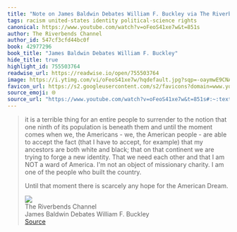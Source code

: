 ```yaml
---
title: "Note on James Baldwin Debates William F. Buckley via The Riverbends Channel"
tags: racism united-states identity political-science rights
canonical: https://www.youtube.com/watch?v=oFeoS41xe7w&t=851s
author: The Riverbends Channel
author_id: 547cf3cfd44bc0f
book: 42977296
book_title: "James Baldwin Debates William F. Buckley"
hide_title: true
highlight_id: 755503764
readwise_url: https://readwise.io/open/755503764
image: https://i.ytimg.com/vi/oFeoS41xe7w/hqdefault.jpg?sqp=-oaymwE9CNACELwBSFryq4qpAy8IARUAAAAAGAElAADIQj0AgKJDeAHwAQH4Af4EgALgA4oCDAgAEAEYYiBiKGIwDw==&rs=AOn4CLC8xPAylUirgMXipThGVMCJmtH4Pg
favicon_url: https://s2.googleusercontent.com/s2/favicons?domain=www.youtube.com
source_emoji: 🌐
source_url: "https://www.youtube.com/watch?v=oFeoS41xe7w&t=851s#:~:text=it%20is%20a,the%20American%20Dream."
---
```


> it is a terrible thing for an entire people to surrender to the notion that one ninth of its population is beneath them and until the moment comes when we, the Americans - we, the American people - are able to accept the fact (that I have to accept, for example) that my ancestors are both white and black; that on that continent we are trying to forge a new identity. That we need each other and that I am NOT a ward of America. I'm not an object of missionary charity. I am one of the people who built the country.
> 
> Until that moment there is scarcely any hope for the American Dream.
> <div class="quoteback-footer"><div class="quoteback-avatar"><img class="mini-favicon" src="https://s2.googleusercontent.com/s2/favicons?domain=www.youtube.com"></div><div class="quoteback-metadata"><div class="metadata-inner"><span style="display:none">FROM:</span><div aria-label="The Riverbends Channel" class="quoteback-author"> The Riverbends Channel</div><div aria-label="James Baldwin Debates William F. Buckley" class="quoteback-title"> James Baldwin Debates William F. Buckley</div></div></div><div class="quoteback-backlink"><a target="_blank" aria-label="go to the full text of this quotation" rel="noopener" href="https://www.youtube.com/watch?v=oFeoS41xe7w&t=851s#:~:text=it%20is%20a,the%20American%20Dream." class="quoteback-arrow"> Source</a></div></div>